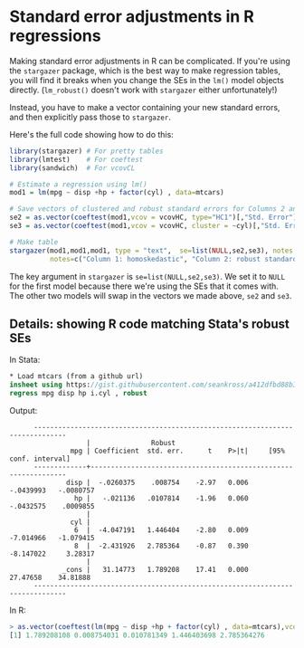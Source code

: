# Standard error adjustments in R regressions # 

Making standard error adjustments in R can be complicated. If you're using the `stargazer` package, which is the best way to make regression tables, you will find it breaks when you change the SEs in the `lm()` model objects directly. (`lm_robust()` doesn't work with `stargazer` either unfortunately!)

Instead, you have to make a vector containing your new standard errors, and then explicitly pass those to `stargazer`. 

Here's the full code showing how to do this:

```R
library(stargazer) # For pretty tables 
library(lmtest)    # For coeftest
library(sandwich)  # For vcovCL

# Estimate a regression using lm() 
mod1 = lm(mpg ~ disp +hp + factor(cyl) , data=mtcars)

# Save vectors of clustered and robust standard errors for Columns 2 and 3
se2 = as.vector(coeftest(mod1,vcov = vcovHC, type="HC1")[,"Std. Error"])     # Robust (Heteroskedasticity consistent) SEs
se3 = as.vector(coeftest(mod1,vcov = vcovHC, cluster = ~cyl)[,"Std. Error"]) # Cluster SEs at "cyl" level

# Make table
stargazer(mod1,mod1,mod1, type = "text",  se=list(NULL,se2,se3), notes.align = "l",
          notes=c("Column 1: homoskedastic", "Column 2: robust standard errors", "Column 3: clustered standard errors."))
```
The key argument in `stargazer` is `se=list(NULL,se2,se3)`. We set it to `NULL` for the first model because there we're using the SEs that it comes with. The other two models will swap in the vectors we made above, `se2` and `se3`. 

## Details: showing R code matching Stata's robust SEs ##

In Stata:
```Stata
* Load mtcars (from a github url)
insheet using https://gist.githubusercontent.com/seankross/a412dfbd88b3db70b74b/raw/5f23f993cd87c283ce766e7ac6b329ee7cc2e1d1/mtcars.csv
regress mpg disp hp i.cyl , robust
```
Output: 

          ------------------------------------------------------------------------------
                       |               Robust
                   mpg | Coefficient  std. err.      t    P>|t|     [95% conf. interval]
          -------------+----------------------------------------------------------------
                  disp |  -.0260375    .008754    -2.97   0.006    -.0439993   -.0080757
                    hp |   -.021136   .0107814    -1.96   0.060    -.0432575    .0009855
                       |
                   cyl |
                    6  |  -4.047191   1.446404    -2.80   0.009    -7.014966   -1.079415
                    8  |  -2.431926   2.785364    -0.87   0.390    -8.147022     3.28317
                       |
                 _cons |   31.14773   1.789208    17.41   0.000     27.47658    34.81888
          ------------------------------------------------------------------------------
In R:
```R
> as.vector(coeftest(lm(mpg ~ disp +hp + factor(cyl) , data=mtcars),vcov = vcovHC, type="HC1")[,"Std. Error"])
[1] 1.789208108 0.008754031 0.010781349 1.446403698 2.785364276
```
